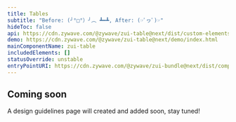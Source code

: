 ```yaml
---
title: Tables
subtitle: "Before: (╯°□°）╯︵ ┻━┻, After: (☞ﾟヮﾟ)☞"
hideToc: false
api: https://cdn.zywave.com/@zywave/zui-table@next/dist/custom-elements.json
demo: https://cdn.zywave.com/@zywave/zui-table@next/demo/index.html
mainComponentName: zui-table
includedElements: []
statusOverride: unstable
entryPointURI: https://cdn.zywave.com/@zywave/zui-bundle@next/dist/components/table.js
---
```

## Coming soon

A design guidelines page will created and added soon, stay tuned!